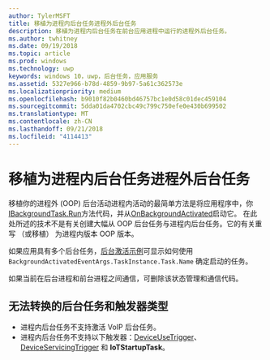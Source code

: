 ```yaml
---
author: TylerMSFT
title: 移植为进程内后台任务进程外后台任务
description: 移植为进程内后台任务在前台应用进程中运行的进程外后台任务。
ms.author: twhitney
ms.date: 09/19/2018
ms.topic: article
ms.prod: windows
ms.technology: uwp
keywords: windows 10，uwp，后台任务，应用服务
ms.assetid: 5327e966-b78d-4859-9b97-5a61c362573e
ms.localizationpriority: medium
ms.openlocfilehash: b9010f82b0460bd46757bc1e0d58c01dec459104
ms.sourcegitcommit: 5dda01da4702cbc49c799c750efe0e430b699502
ms.translationtype: MT
ms.contentlocale: zh-CN
ms.lasthandoff: 09/21/2018
ms.locfileid: "4114413"
---
```

# <a name="port-an-out-of-process-background-task-to-an-in-process-background-task"></a>移植为进程内后台任务进程外后台任务

移植你的进程外 (OOP) 后台活动进程内活动的最简单方法是将应用程序中，你[IBackgroundTask.Run](https://msdn.microsoft.com/library/windows/apps/windows.applicationmodel.background.ibackgroundtask.run.aspx?f=255&MSPPError=-2147217396)方法代码，并从[OnBackgroundActivated](/uwp/api/windows.ui.xaml.application.onbackgroundactivated)启动它。 在此处所述的技术不是有关创建大幅从 OOP 后台任务与进程内后台任务。它的有关重写 （或移植） 为进程内版本 OOP 版本。

如果应用具有多个后台任务，[后台激活示例](https://github.com/Microsoft/Windows-universal-samples/tree/dev/Samples/BackgroundActivation)可显示如何使用 `BackgroundActivatedEventArgs.TaskInstance.Task.Name` 确定启动的任务。

如果当前在后台进程和前台进程之间通信，可删除该状态管理和通信代码。

## <a name="background-tasks-and-trigger-types-that-cannot-be-converted"></a>无法转换的后台任务和触发器类型

* 进程内后台任务不支持激活 VoIP 后台任务。
* 进程内后台任务不支持以下触发器：[DeviceUseTrigger](https://msdn.microsoft.com/library/windows/apps/windows.applicationmodel.background.deviceusetrigger.aspx?f=255&MSPPError=-2147217396)、[DeviceServicingTrigger](https://msdn.microsoft.com/library/windows/apps/windows.applicationmodel.background.deviceservicingtrigger.aspx) 和 **IoTStartupTask**。
